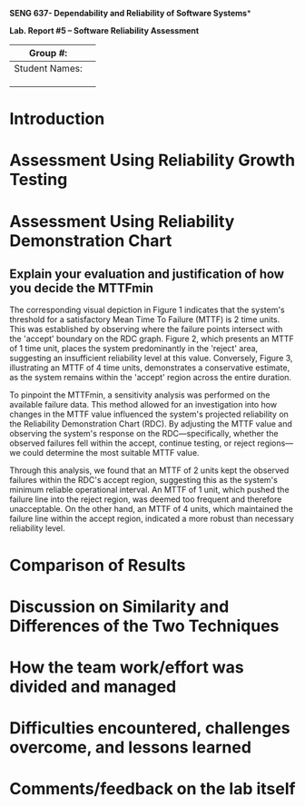 **SENG 637- Dependability and Reliability of Software Systems***

**Lab. Report \#5 – Software Reliability Assessment**

| Group \#:       |   |
|-----------------|---|
| Student Names:  |   |
|                 |   |
|                 |   |
|                 |   |

# Introduction

# 

# Assessment Using Reliability Growth Testing 

# Assessment Using Reliability Demonstration Chart 

## Explain your evaluation and justification of how you decide the MTTFmin
The corresponding visual depiction in Figure 1 indicates that the system's threshold for a satisfactory Mean Time To Failure (MTTF) is 2 time units. This was established by observing where the failure points intersect with the 'accept' boundary on the RDC graph. Figure 2, which presents an MTTF of 1 time unit, places the system predominantly in the 'reject' area, suggesting an insufficient reliability level at this value. Conversely, Figure 3, illustrating an MTTF of 4 time units, demonstrates a conservative estimate, as the system remains within the 'accept' region across the entire duration.

To pinpoint the MTTFmin, a sensitivity analysis was performed on the available failure data. This method allowed for an investigation into how changes in the MTTF value influenced the system's projected reliability on the Reliability Demonstration Chart (RDC). By adjusting the MTTF value and observing the system's response on the RDC—specifically, whether the observed failures fell within the accept, continue testing, or reject regions—we could determine the most suitable MTTF value.

Through this analysis, we found that an MTTF of 2 units kept the observed failures within the RDC's accept region, suggesting this as the system's minimum reliable operational interval. An MTTF of 1 unit, which pushed the failure line into the reject region, was deemed too frequent and therefore unacceptable. On the other hand, an MTTF of 4 units, which maintained the failure line within the accept region, indicated a more robust than necessary reliability level.


# Comparison of Results

# Discussion on Similarity and Differences of the Two Techniques

# How the team work/effort was divided and managed

# 

# Difficulties encountered, challenges overcome, and lessons learned

# Comments/feedback on the lab itself
